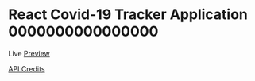 # React Covid-19 Tracker Application 0000000000000000

Live [Preview](https://covid19-tracker-mr62.web.app/)

[API Credits](https://covid19.mathdro.id/api/)
